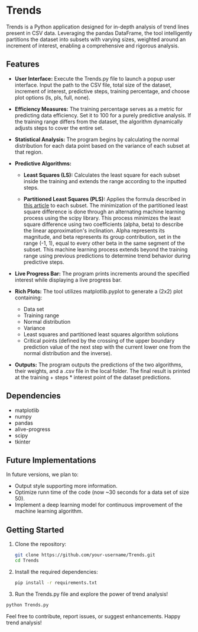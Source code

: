 # Trends

Trends is a Python application designed for in-depth analysis of trend lines present in CSV data. Leveraging the pandas DataFrame, the tool intelligently partitions the dataset into subsets with varying sizes, weighted around an increment of interest, enabling a comprehensive and rigorous analysis.

## Features

- **User Interface:** Execute the Trends.py file to launch a popup user interface. Input the path to the CSV file, total size of the dataset, increment of interest, predictive steps, training percentage, and choose plot options (ls, pls, full, none).

- **Efficiency Measures:** The training percentage serves as a metric for predicting data efficiency. Set it to 100 for a purely predictive analysis. If the training range differs from the dataset, the algorithm dynamically adjusts steps to cover the entire set.

- **Statistical Analysis:** The program begins by calculating the normal distribution for each data point based on the variance of each subset at that region.

- **Predictive Algorithms:**
    - **Least Squares (LS):** Calculates the least square for each subset inside the training and extends the range according to the inputted steps.
  
    - **Partitioned Least Squares (PLS):** Applies the formula described in [this article](https://arxiv.org/abs/2006.16202) to each subset. The minimization of the partitioned least square difference is done through an alternating machine learning process using the scipy library. This process minimizes the least square difference using two coefficients (alpha, beta) to describe the linear approximation's inclination. Alpha represents its magnitude, and beta represents its group contribution, set in the range (-1, 1), equal to every other beta in the same segment of the subset. This machine learning process extends beyond the training range using previous predictions to determine trend behavior during predictive steps.

- **Live Progress Bar:** The program prints increments around the specified interest while displaying a live progress bar.

- **Rich Plots:** The tool utilizes matplotlib.pyplot to generate a (2x2) plot containing:
    - Data set
    - Training range
    - Normal distribution
    - Variance
    - Least squares and partitioned least squares algorithm solutions
    - Critical points (defined by the crossing of the upper boundary prediction value of the next step with the current lower one from the normal distribution and the inverse). 

- **Outputs:** The program outputs the predictions of the two algorithms, their weights, and a .csv file in the local folder. The final result is printed at the training + steps * interest point of the dataset predictions.

## Dependencies

- matplotlib
- numpy
- pandas
- alive-progress
- scipy
- tkinter

## Future Implementations

In future versions, we plan to:
- Output style supporting more information.
- Optimize runn time of the code (now ~30 seconds for a data set of size 50).
- Implement a deep learning model for continuous improvement of the machine learning algorithm.

## Getting Started

1. Clone the repository:

    ```bash
    git clone https://github.com/your-username/Trends.git
    cd Trends
    ```

2. Install the required dependencies:

    ```bash
    pip install -r requirements.txt
    ```

3. Run the Trends.py file and explore the power of trend analysis!

```python
python Trends.py
```

Feel free to contribute, report issues, or suggest enhancements. Happy trend analysis!
